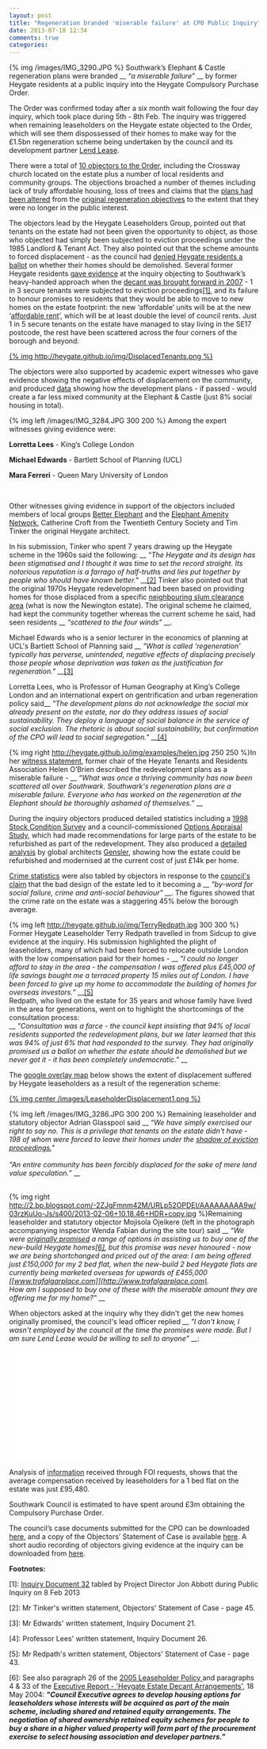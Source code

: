 ```yaml
---
layout: post
title: "Regeneration branded 'miserable failure' at CPO Public Inquiry"
date: 2013-07-18 12:34
comments: true
categories: 
---
```

{% img /images/IMG_3290.JPG %}
Southwark’s Elephant & Castle regeneration plans were branded __ _“a miserable failure”_ __ by former Heygate residents at a public inquiry into the Heygate Compulsory Purchase Order.

The Order was confirmed today after a six month wait following the four day inquiry, which took place during 5th - 8th Feb. The inquiry was triggered when remaining leaseholders on the Heygate estate objected to the Order, which will see them dispossessed of their homes to make way for the £1.5bn regeneration scheme being undertaken by the council and its development partner [Lend Lease](http://lendlease.com).

There were a total of [10 objectors to the Order](http://www.southwark.gov.uk/download/8118/core_document_6-objection_table), including the Crossway church located on the estate plus a number of local residents and community groups. The objections broached a number of themes including lack of truly affordable housing, loss of trees and claims that the [plans had been altered](http://35percent.org/) from the [original regeneration objectives](http://betterelephant.github.com/images/2004SPG.pdf) to the extent that they were no longer in the public interest.

The objectors lead by the Heygate Leaseholders Group, pointed out that tenants on the estate had not been given the opportunity to object, as those who objected had simply been subjected to eviction proceedings under the 1985 Landlord & Tenant Act. They also pointed out that the scheme amounts to forced displacement - as the council had [denied Heygate residents a ballot](http://heygate.github.io/displacement.html) on whether their homes should be demolished. Several former Heygate residents [gave evidence](http://heygate.github.com/img/CPOWitnessStatements.zip) at the inquiry objecting to Southwark’s heavy-handed approach when the [decant was brought forward in 2007](http://betterelephant.github.com/images/HAPtenantsletter.pdf) - 1 in 3 secure tenants were subjected to eviction proceedings<a href="#footnote-1">[1]</a>, and its failure to honour promises to residents that they would be able to move to new homes on the estate footprint: the new ‘affordable’ units will be at the new ‘[affordable rent](http://www.guardian.co.uk/society/2013/mar/05/social-rents-increases-break-up-communities)’, which will be at least double the level of council rents. Just 1 in 5 secure tenants on the estate have managed to stay living in the SE17 postcode, the rest have been scattered across the four corners of the borough and beyond:

[{% img http://heygate.github.io/img/DisplacedTenants.png %}](http://mapsengine.google.com/map/viewer?mid=zp9B4NC378BY.kEuISBfzdwZE)

The objectors were also supported by academic expert witnesses who gave evidence showing the negative effects of displacement on the community, and produced [data](http://heygate.github.io/img/tenurechangeanalysis.pdf) showing how the development plans - if passed - would create a far less mixed community at the Elephant & Castle (just 8% social housing in total).

{% img left /images/IMG_3284.JPG 300 200 %}
Among the expert witnesses giving evidence were:

__Lorretta Lees__ - King’s College London

__Michael Edwards__ - Bartlett School of Planning (UCL)

__Mara Ferreri__ - Queen Mary University of London  


</br>

Other witnesses giving evidence in support of the objectors included members of local groups [Better Elephant](http://betterelephant.org/) and the [Elephant Amenity Network](http://elephantamenity.wordpress.com/), Catherine Croft from the Twentieth Century Society and Tim Tinker the original Heygate architect. 

In his submission, Tinker who spent 7 years drawing up the Heygate scheme in the 1960s said the following: __ _“The Heygate and its design has been stigmatised and I thought it was time to set the record straight. Its notorious reputation is a farrago of half-truths and lies put together by people who should have known better.”_ __<a href="#footnote-2">[2]</a> Tinker also pointed out that the original 1970s Heygate redevelopment had been based on providing homes for those displaced from a specific [neighbouring slum clearance area](http://heygate.github.io/img/NewingtonEstateSlumClearanceArea.png) (what is now the Newington estate). The original scheme he claimed, had kept the community together whereas the current scheme he said, had seen residents __ _"scattered to the four winds"_ __. 

Michael Edwards who is a senior lecturer in the economics of planning at UCL's Bartlett School of Planning said __ _"What is called 'regeneration' typically has perverse, unintended, negative effects of displacing precisely those people whose deprivation was taken as the justification for regeneration."_ __<a href="#footnote-3">[3]</a>

Lorretta Lees, who is Professor of Human Geography at King’s College London and an international expert on gentrification and urban regeneration policy said__ _"The development plans do not acknowledge the social mix already present on the estate, nor do they address issues of social sustainability. They deploy a language of social balance in the service of social exclusion. The rhetoric is about social sustainability, but confirmation of the CPO will lead to social segregation."_ __<a href="#footnote-4">[4]</a>


{% img right http://heygate.github.io/img/examples/helen.jpg 250 250 %}In her [witness statement](http://heygate.github.io/img/examples/HelenObrien.pdf), former chair of the Heyate Tenants and Residents Association Helen O’Brien described the redevelopment plans as a miserable failure - __ _“What was once a thriving community has now been scattered all over Southwark. Southwark's regeneration plans are a miserable failure. Everyone who has worked on the regeneration at the Elephant should be thoroughly ashamed of themselves.”_ __

During the inquiry objectors produced detailed statistics including a [1998 Stock Condition Survey](http://betterelephant.org/blog/2012/12/23/1998-southwark-housing-stock-survey/) and a council-commissioned [Options Appraisal Study](http://heygate.herokuapp.com/monthly-roundup/1998-allot-and-max-survey.html), which had made recommendations for large parts of the estate to be refurbished as part of the redevelopment. They also produced a [detailed analysis](http://heygateestate.wordpress.com/) by global architects [Gensler](http://gensler.com/), showing how the estate could be refurbished and modernised at the current cost of just £14k per home.
      
[Crime statistics](http://betterelephant.org/images/HeygateCrimeStats.pdf) were also tabled by objectors in response to the [council's claim](http://www.youtube.com/watch?v=87Yg_SJoPjw) that the bad design of the estate led to it becoming a __ _"by-word for social failure, crime and anti-social behaviour"_ __. The figures showed that the crime rate on the estate was a staggering 45% below the borough average. 



{% img left http://heygate.github.io/img/TerryRedpath.jpg 300 300 %}
Former Heygate Leaseholder Terry Redpath travelled in from Sidcup to give evidence at the inquiry. His submission highlighted the plight of leaseholders, many of which had been forced to relocate outside London with the low compensation paid for their homes - __ _"I could no longer afford to stay in the area - the compensation I was offered plus £45,000 of life savings bought me a terraced property 15 miles out of London. I have been forced to give up my home to accommodate the building of homes for overseas investors.”_ __<a href="#footnote-5">[5]</a> </br> Redpath, who lived on the estate for 35 years and whose family have lived in the area for generations, went on to highlight the shortcomings of the consultation process:  
__ _"Consultation was a farce - the council kept insisting that 94% of local residents supported the redevelopment plans, but we later learned that this was 94% of just 6% that had responded to the survey. They had originally promised us a ballot on whether the estate should be demolished but we never got it - it has been completely undemocratic."_ __ 

The [google overlay map](https://maps.google.co.uk/maps/ms?msid=206540700955382422085.0004ddeb74e646a7276ee&msa=0) below shows the extent of displacement suffered by Heygate leaseholders as a result of the regeneration scheme:  

[{% img center /images/LeaseholderDisplacement1.png %}](https://maps.google.co.uk/maps/ms?msid=206540700955382422085.0004ddeb74e646a7276ee&msa=0)


{% img left /images/IMG_3286.JPG 300 200 %}
Remaining leaseholder and statutory objector Adrian Glasspool said __ _“We have simply exercised our right to say no. This is a privilege that tenants on the estate didn't have - 198 of whom were forced to leave their homes under the <a href="http://betterelephant.org/images/jonabbottCPOinquiry8Feb2013.pdf">shadow of eviction proceedings.</a>"</br></br>"An entire community has been forcibly displaced for the sake of mere land value speculation.”_ __
</br>
</br>

{% img right http://2.bp.blogspot.com/-2ZJgFmnm42M/URLp52OPDEI/AAAAAAAAA9w/03rzKuUo-Js/s400/2013-02-06+10.18.46+HDR+copy.jpg %}Remaining leaseholder and statutory objector Mojisola Ojeikere (left in the photograph accompanying inspector Wenda Fabian during the site tour) said __ _“We were [originally promised](http://heygate.github.io/img/Appendix8.pdf) a range of options in assisting us to buy one of the new-build Heygate homes<a href="#footnote-6">[6]</a>, but this promise was never honoured - now we are being shortchanged and priced out of the area: I am being offered just £150,000 for my 2 bed flat, when the new-build 2 bed Heygate flats are currently being marketed overseas for upwards of £455,000  [[www.trafalgarplace.com]](http://www.trafalgarplace.com). </br> How am I supposed to buy one of these with the miserable amount they are offering me for my home?”_ __  

When objectors asked at the inquiry why they didn't get the new homes originally promised, the council's lead officer replied __ _"I don't know, I wasn't employed by the council at the time the promises were made. But I am sure Lend Lease would be willing to sell to anyone"_ __:
<iframe width="400" height="225" src="//www.youtube.com/embed/bLIg4xGZrPI" frameborder="0" align="center" allowfullscreen></iframe>

Analysis of [information](http://heygate.github.io/img/LBSHeygateacquisitionsOct2012.xls) received through FOI requests, shows that the average compensation received by leaseholders for a 1 bed flat on the estate was just £95,480.

Southwark Council is estimated to have spent around £3m obtaining the Compulsory Purchase Order.

The council’s case documents submitted for the CPO can be downloaded [here](http://www.southwark.gov.uk/downloads/download/3287/heygate_compulsory_purchase-core_documents_and_proofs_of_evidence_list), and a copy of the Objectors’ Statement of Case is available [here](http://betterelephant.github.com/images/HeygateCPOStatementOfCaseFinal.pdf). A short audio recording of objectors giving evidence at the inquiry can be downloaded from [here](http://heygate.github.io/img/CPORichardLee.mp3). 

__Footnotes:__
<p id="footnote-1">[1]: <a href="http://betterelephant.github.com/images/jonabbottCPOinquiry8Feb2013.pdf">Inquiry Document 32</a> tabled by Project Director Jon Abbott during Public Inquiry on 8 Feb 2013
<p id="footnote-2">[2]: Mr Tinker's written statement, Objectors' Statement of Case - page 45.
<p id="footnote-3">[3]: Mr Edwards' written statement, Inquiry Document 21.
<p id="footnote-4">[4]: Professor Lees' written statement, Inquiry Document 26.
<p id="footnote-5">[5]: Mr Redpath's written statement, Objectors' Statement of Case - page 43.
<p id="footnote-6">[6]: See also paragraph 26 of the <a href="http://heygate.github.io/img/leaseholderpolicy7.png">2005 Leaseholder Policy </a>and paragraphs 4 & 33 of the <a href="http://heygate.github.io/img/18May2004.pdf">Executive Report - 'Heygate Estate Decant Arrangements'</a>, 18 May 2004: <b><i>"Council Executive agrees to develop housing options for leaseholders whose interests will be acquired as part of the main scheme, including shared and retained equity arrangements. The negotiation of shared ownership retained equity schemes for people to buy a share in a higher valued property will form part of the procurement exercise to select housing association and developer partners."</i></b></p>



